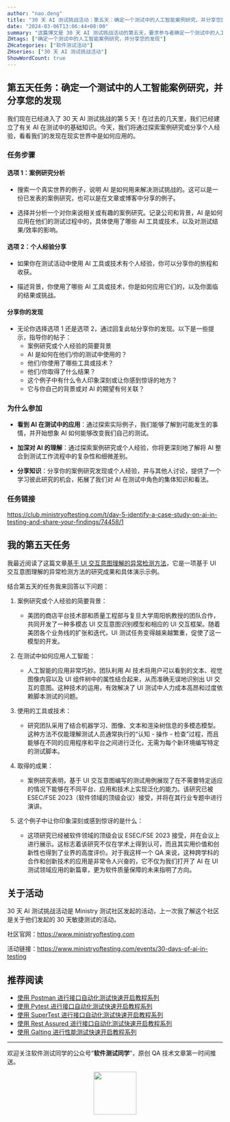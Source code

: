```yaml
---
author: "nao.deng"
title: "30 天 AI 测试挑战活动：第五天：确定一个测试中的人工智能案例研究，并分享您的发现"
date: "2024-03-06T13:06:44+08:00"
summary: "这篇博文是 30 天 AI 测试挑战活动的第五天，要求参与者确定一个测试中的人工智能案例研究，并分享他们的发现。博文可能包括案例研究的背景、目的和方法，以及在研究过程中所发现的重要见解。通过分享案例研究，作者能够向读者展示 AI 在实际测试场景中的应用，促进知识的交流和学习。这个系列活动有望为测试专业人士提供深入了解 AI 测试的机会，并鼓励他们积极参与实际案例的研究。"
ZHtags: ["确定一个测试中的人工智能案例研究，并分享您的发现"]
ZHcategories: ["软件测试活动"]
ZHseries: ["30 天 AI 测试挑战活动"]
ShowWordCount: true
---
```


## 第五天任务：确定一个测试中的人工智能案例研究，并分享您的发现

我们现在已经进入了 30 天 AI 测试挑战的第 5 天！在过去的几天里，我们已经建立了有关 AI 在测试中的基础知识。今天，我们将通过探索案例研究或分享个人经验，看看我们的发现在现实世界中是如何应用的。

### 任务步骤

#### 选项 1：案例研究分析

- 搜索一个真实世界的例子，说明 AI 是如何用来解决测试挑战的。这可以是一份已发表的案例研究，也可以是在文章或博客中分享的例子。

- 选择并分析一个对你来说相关或有趣的案例研究。记录公司和背景，AI 是如何应用在他们的测试过程中的，具体使用了哪些 AI 工具或技术，以及对测试结果/效率的影响。

#### 选项 2：个人经验分享

- 如果你在测试活动中使用 AI 工具或技术有个人经验，你可以分享你的旅程和收获。

- 描述背景，你使用了哪些 AI 工具或技术，你是如何应用它们的，以及你面临的结果或挑战。

#### 分享你的发现

- 无论你选择选项 1 还是选项 2，通过回复此帖分享你的发现。以下是一些提示，指导你的帖子：
  - 案例研究或个人经验的简要背景
  - AI 是如何在他们/你的测试中使用的？
  - 他们/你使用了哪些工具或技术？
  - 他们/你取得了什么结果？
  - 这个例子中有什么令人印象深刻或让你感到惊讶的地方？
  - 它与你自己的背景或对 AI 的期望有何关联？

### 为什么参加

- **看到 AI 在测试中的应用**：通过探索实际例子，我们能够了解到可能发生的事情，并开始想象 AI 如何能够改变我们自己的测试。

- **加深对 AI 的理解**：通过探索案例研究或个人经验，你将更深刻地了解将 AI 整合到测试工作流程中的复杂性和细微差别。

- **分享知识**：分享你的案例研究发现或个人经验，并与其他人讨论，提供了一个学习彼此研究的机会，拓展了我们对 AI 在测试中角色的集体知识和看法。

### 任务链接

<https://club.ministryoftesting.com/t/day-5-identify-a-case-study-on-ai-in-testing-and-share-your-findings/74458/1>

## 我的第五天任务

我最近阅读了这篇文章[基于 UI 交互意图理解的异常检测方法](https://mp.weixin.qq.com/s/qxS6ty0tS1QDpIqPFNDseQ)，它是一项基于 UI 交互意图理解的异常检测方法的研究成果和具体演示示例。

结合第五天的任务我来回答以下问题：

1. 案例研究或个人经验的简要背景：

   - 美团的商店平台技术部和质量工程部与复旦大学周阳帆教授的团队合作，共同开发了一种多模态 UI 交互意图识别模型和相应的 UI 交互框架。随着美团各个业务线的扩张和迭代，UI 测试任务变得越来越繁重，促使了这一模型的开发。

2. 在测试中如何应用人工智能：

   - 人工智能的应用非常巧妙。团队利用 AI 技术将用户可以看到的文本、视觉图像内容以及 UI 组件树中的属性结合起来，从而准确无误地识别出 UI 交互的意图。这种技术的运用，有效解决了 UI 测试中人力成本高昂和过度依赖脚本测试的问题。

3. 使用的工具或技术：

   - 研究团队采用了结合机器学习、图像、文本和渲染树信息的多模态模型。这种方法不仅能理解测试人员通常执行的“认知 - 操作 - 检查”过程，而且能够在不同的应用程序和平台之间进行泛化，无需为每个新环境编写特定的测试脚本。

4. 取得的成果：

   - 案例研究表明，基于 UI 交互意图编写的测试用例展现了在不需要特定适应的情况下能够在不同平台、应用和技术上实现泛化的能力。该研究已被 ESEC/FSE 2023（软件领域的顶级会议）接受，并将在其行业专题中进行演讲。

5. 这个例子中让你印象深刻或感到惊讶的是什么：

   - 这项研究已经被软件领域的顶级会议 ESEC/FSE 2023 接受，并在会议上进行展示。这标志着该研究不仅在学术上得到认可，而且其实用价值和创新性也得到了业界的高度评价。对于我这样一个 QA 来说，这种跨学科的合作和创新技术的应用是非常令人兴奋的，它不仅为我们打开了 AI 在 UI 测试领域应用的新篇章，更为软件质量保障的未来指明了方向。

## 关于活动

30 天 AI 测试挑战活动是 Ministry 测试社区发起的活动，上一次我了解这个社区是关于他们发起的 30 天敏捷测试的活动。

社区官网：<https://www.ministryoftesting.com>

活动链接：<https://www.ministryoftesting.com/events/30-days-of-ai-in-testing>

## 推荐阅读

- [使用 Postman 进行接口自动化测试快速开启教程系列](https://naodeng.tech/zh/zhseries/postman-%E6%8E%A5%E5%8F%A3%E8%87%AA%E5%8A%A8%E5%8C%96%E6%B5%8B%E8%AF%95%E6%95%99%E7%A8%8B/)
- [使用 Pytest 进行接口自动化测试快速开启教程系列](https://naodeng.tech/zh/zhseries/pytest-%E6%8E%A5%E5%8F%A3%E8%87%AA%E5%8A%A8%E5%8C%96%E6%B5%8B%E8%AF%95%E6%95%99%E7%A8%8B/)
- [使用 SuperTest 进行接口自动化测试快速开启教程系列](https://naodeng.tech/zh/zhseries/supertest-%E6%8E%A5%E5%8F%A3%E8%87%AA%E5%8A%A8%E5%8C%96%E6%B5%8B%E8%AF%95%E6%95%99%E7%A8%8B/)
- [使用 Rest Assured 进行接口自动化测试快速开启教程系列](https://naodeng.tech/zh/zhseries/rest-assured-%E6%8E%A5%E5%8F%A3%E8%87%AA%E5%8A%A8%E5%8C%96%E6%B5%8B%E8%AF%95%E6%95%99%E7%A8%8B/)
- [使用 Galting 进行性能测试快速开启教程系列](https://naodeng.tech/zh/zhseries/gatling-%E6%80%A7%E8%83%BD%E6%B5%8B%E8%AF%95%E6%95%99%E7%A8%8B/)

---
欢迎关注软件测试同学的公众号“**软件测试同学**”，原创 QA 技术文章第一时间推送。
<!-- markdownlint-disable MD045 -->
<!-- markdownlint-disable MD033 -->
<center>
  <img src="https://cdn.jsdelivr.net/gh/naodeng/blogimg@master/uPic/2023112015'QR Code for 公众号.jpg" style="width: 100px;">
</center>
<!-- markdownlint-disable MD033 -->
<!-- markdownlint-disable MD045 -->